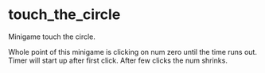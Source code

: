# touch_the_circle
Minigame touch the circle.

Whole point of this minigame is clicking on num zero until the time runs out. Timer will start up after first click. After few clicks the num shrinks.
